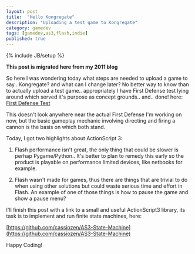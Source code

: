 ```yaml
---
layout: post
title:  "Hello Kongregate"
description: "Uploading a test game to Kongregate"
category: gamedev
tags: [gamedev,as3,flash,indie]
published: true
---
```


{% include JB/setup %}

**This post is migrated here from my 2011 blog**

So here I was wondering today what steps are needed to upload a game to say.. Kongregate? and what can I change later? No better way to know than to actually upload a test game.. appropriately I have First Defense test lying around which served it's purpose as concept grounds.. and.. done! here: [First Defense Test](http://www.kongregate.com/games/ZenithSal/first-defense-test)

This doesn't look anywhere near the actual First Defense I'm working on now, but the basic gameplay mechanic involving directing and firing a cannon is the basis on which both stand.

Today, I got two highlights about ActionScript 3:

1.  Flash performance isn't great, the only thing that could be slower is perhap Pygame/Python.. It's better to plan to remedy this early so the product is playable on performance limited devices, like netbooks for example.

2. Flash wasn't made for games, thus there are things that are trivial to do when using other solutions but could waste serious time and effort in Flash. An example of one of those things is how to pause the game and show a pause menu?

I'll finish this post with a link to a small and useful ActionScript3 library, its task is to implement and run finite state machines, here:

[https://github.com/cassiozen/AS3-State-Machine](https://github.com/cassiozen/AS3-State-Machine)

Happy Coding!

